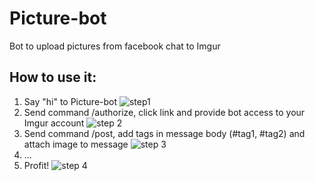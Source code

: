 # Picture-bot
Bot to upload pictures from facebook chat to Imgur

## How to use it:
1. Say "hi" to Picture-bot ![step1](http://i.imgur.com/k5dJPS7.png)
2. Send command /authorize, click link and provide bot access to your Imgur account ![step 2](http://i.imgur.com/4F4uQdF.png)
3. Send command /post, add tags in message body (#tag1, #tag2) and attach image to message ![step 3](http://i.imgur.com/K0Z10F2.png)
4. ...
5. Profit! ![step 4](http://i.imgur.com/ahJWqOz.png)


